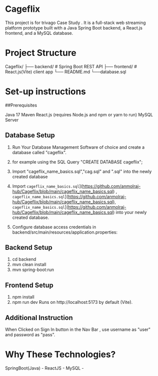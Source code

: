 # Cageflix
This project is for trivago Case Study . It is a full-stack web streaming platform prototype built with a Java Spring Boot backend, a React.js frontend, and a MySQL database.

# Project Structure
Cageflix/
├── backend/    # Spring Boot REST API
├── frontend/   # React.js(Vite) client app
└── README.md
└──database.sql

# Set-up instructions

##Prerequisites

Java 17
Maven
React.js (requires Node.js and npm or yarn to run)
MySQL Server

## Database Setup

1. Run Your Database Management Software of choice and create a database called "cageflix".

2. for example using the SQL Query "CREATE DATABASE cageflix";

3. Import "cageflix_name_basics.sql","cag.sql" and ".sql" into the newly created database
3. Import `cageflix_name_basics.sql`](https://github.com/anmolraj-hub/Cageflix/blob/main/cageflix_name_basics.sql) , `cageflix_name_basics.sql`](https://github.com/anmolraj-hub/Cageflix/blob/main/cageflix_name_basics.sql), `cageflix_name_basics.sql`](https://github.com/anmolraj-hub/Cageflix/blob/main/cageflix_name_basics.sql) into your newly created database.

5. Configure database access credentials in backend/src/main/resources/application.properties:
   
## Backend Setup

1. cd backend
2. mvn clean install
3. mvn spring-boot:run


## Frontend Setup
1. npm install
2. npm run dev
Runs on http://localhost:5173 by default (Vite).

## Additional Instruction
When Clicked on Sign In button in the Nav Bar , use username as "user" and password as "pass".



# Why These Technologies?
SpringBoot(Java) - 
ReactJS - 
MySQL - 
